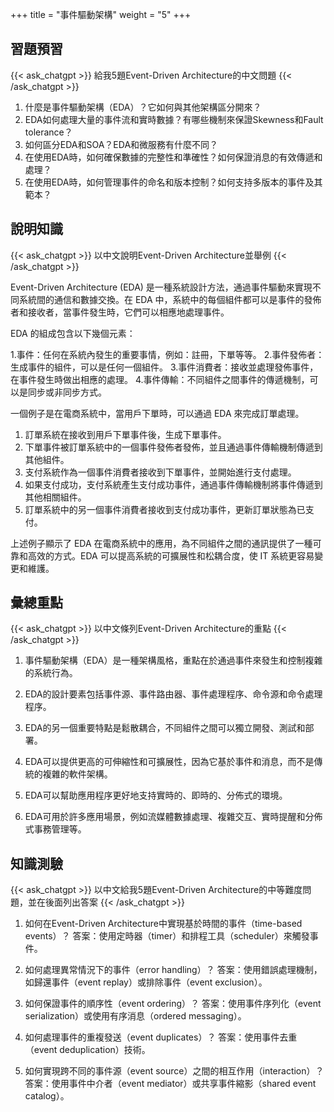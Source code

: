 +++
title = "事件驅動架構"
weight = "5"
+++
## 習題預習
{{< ask_chatgpt >}}
給我5題Event-Driven Architecture的中文問題
{{< /ask_chatgpt >}}



1. 什麼是事件驅動架構（EDA）？它如何與其他架構區分開來？
2. EDA如何處理大量的事件流和實時數據？有哪些機制來保證Skewness和Fault tolerance？
3. 如何區分EDA和SOA？EDA和微服務有什麼不同？
4. 在使用EDA時，如何確保數據的完整性和準確性？如何保證消息的有效傳遞和處理？
5. 在使用EDA時，如何管理事件的命名和版本控制？如何支持多版本的事件及其範本？   

## 說明知識
{{< ask_chatgpt >}}
以中文說明Event-Driven Architecture並舉例
{{< /ask_chatgpt >}}



Event-Driven Architecture (EDA) 是一種系統設計方法，通過事件驅動來實現不同系統間的通信和數據交換。在 EDA 中，系統中的每個組件都可以是事件的發佈者和接收者，當事件發生時，它們可以相應地處理事件。 

EDA 的組成包含以下幾個元素：

1.事件：任何在系統內發生的重要事情，例如：註冊，下單等等。
2.事件發佈者：生成事件的組件，可以是任何一個組件。
3.事件消費者：接收並處理發佈事件，在事件發生時做出相應的處理。
4.事件傳輸：不同組件之間事件的傳遞機制，可以是同步或非同步方式。

一個例子是在電商系統中，當用戶下單時，可以通過 EDA 來完成訂單處理。

1. 訂單系統在接收到用戶下單事件後，生成下單事件。
2. 下單事件被訂單系統中的一個事件發佈者發佈，並且通過事件傳輸機制傳遞到其他組件。
3. 支付系統作為一個事件消費者接收到下單事件，並開始進行支付處理。
4. 如果支付成功，支付系統產生支付成功事件，通過事件傳輸機制將事件傳遞到其他相關組件。
5. 訂單系統中的另一個事件消費者接收到支付成功事件，更新訂單狀態為已支付。

上述例子顯示了 EDA 在電商系統中的應用，為不同組件之間的通訊提供了一種可靠和高效的方式。EDA 可以提高系統的可擴展性和松耦合度，使 IT 系統更容易變更和維護。   

## 彙總重點
{{< ask_chatgpt >}}
以中文條列Event-Driven Architecture的重點
{{< /ask_chatgpt >}}



1. 事件驅動架構（EDA）是一種架構風格，重點在於通過事件來發生和控制複雜的系統行為。

2. EDA的設計要素包括事件源、事件路由器、事件處理程序、命令源和命令處理程序。

3. EDA的另一個重要特點是鬆散耦合，不同組件之間可以獨立開發、測試和部署。

4. EDA可以提供更高的可伸縮性和可擴展性，因為它基於事件和消息，而不是傳統的複雜的軟件架構。

5. EDA可以幫助應用程序更好地支持實時的、即時的、分佈式的環境。

6. EDA可用於許多應用場景，例如流媒體數據處理、複雜交互、實時提醒和分佈式事務管理等。   

## 知識測驗
{{< ask_chatgpt >}}
以中文給我5題Event-Driven Architecture的中等難度問題，並在後面列出答案
{{< /ask_chatgpt >}}

1. 如何在Event-Driven Architecture中實現基於時間的事件（time-based events）？
答案：使用定時器（timer）和排程工具（scheduler）來觸發事件。

2. 如何處理異常情況下的事件（error handling）？
答案：使用錯誤處理機制，如歸還事件（event replay）或排除事件（event exclusion）。

3. 如何保證事件的順序性（event ordering）？
答案：使用事件序列化（event serialization）或使用有序消息（ordered messaging）。

4. 如何處理事件的重複發送（event duplicates）？
答案：使用事件去重（event deduplication）技術。

5. 如何實現跨不同的事件源（event source）之間的相互作用（interaction）？
答案：使用事件中介者（event mediator）或共享事件縮影（shared event catalog）。   

